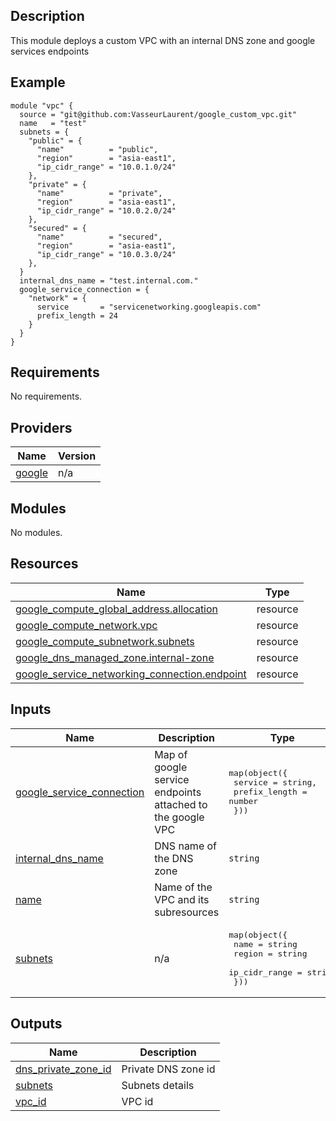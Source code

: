 ## Description

This module deploys a custom VPC with an internal DNS zone and google services endpoints
## Example

```
module "vpc" {
  source = "git@github.com:VasseurLaurent/google_custom_vpc.git"
  name   = "test"
  subnets = {
    "public" = {
      "name"          = "public",
      "region"        = "asia-east1",
      "ip_cidr_range" = "10.0.1.0/24"
    },
    "private" = {
      "name"          = "private",
      "region"        = "asia-east1",
      "ip_cidr_range" = "10.0.2.0/24"
    },
    "secured" = {
      "name"          = "secured",
      "region"        = "asia-east1",
      "ip_cidr_range" = "10.0.3.0/24"
    },
  }
  internal_dns_name = "test.internal.com."
  google_service_connection = {
    "network" = {
      service       = "servicenetworking.googleapis.com"
      prefix_length = 24
    }
  }
}
```

## Requirements

No requirements.

## Providers

| Name | Version |
|------|---------|
| <a name="provider_google"></a> [google](#provider\_google) | n/a |

## Modules

No modules.

## Resources

| Name | Type |
|------|------|
| [google_compute_global_address.allocation](https://registry.terraform.io/providers/hashicorp/google/latest/docs/resources/compute_global_address) | resource |
| [google_compute_network.vpc](https://registry.terraform.io/providers/hashicorp/google/latest/docs/resources/compute_network) | resource |
| [google_compute_subnetwork.subnets](https://registry.terraform.io/providers/hashicorp/google/latest/docs/resources/compute_subnetwork) | resource |
| [google_dns_managed_zone.internal-zone](https://registry.terraform.io/providers/hashicorp/google/latest/docs/resources/dns_managed_zone) | resource |
| [google_service_networking_connection.endpoint](https://registry.terraform.io/providers/hashicorp/google/latest/docs/resources/service_networking_connection) | resource |

## Inputs

| Name | Description | Type | Default | Required |
|------|-------------|------|---------|:--------:|
| <a name="input_google_service_connection"></a> [google\_service\_connection](#input\_google\_service\_connection) | Map of google service endpoints attached to the google VPC | <pre>map(object({<br>    service       = string,<br>    prefix_length = number<br>  }))</pre> | `{}` | no |
| <a name="input_internal_dns_name"></a> [internal\_dns\_name](#input\_internal\_dns\_name) | DNS name of the DNS zone | `string` | n/a | yes |
| <a name="input_name"></a> [name](#input\_name) | Name of the VPC and its subresources | `string` | n/a | yes |
| <a name="input_subnets"></a> [subnets](#input\_subnets) | n/a | <pre>map(object({<br>    name          = string<br>    region        = string<br>    ip_cidr_range = string<br>  }))</pre> | n/a | yes |

## Outputs

| Name | Description |
|------|-------------|
| <a name="output_dns_private_zone_id"></a> [dns\_private\_zone\_id](#output\_dns\_private\_zone\_id) | Private DNS zone id |
| <a name="output_subnets"></a> [subnets](#output\_subnets) | Subnets details |
| <a name="output_vpc_id"></a> [vpc\_id](#output\_vpc\_id) | VPC id |
